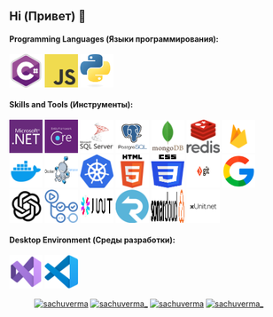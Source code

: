 ## Hi (Привет) 👋

<h4>Programming Languages (Языки программирования): </h4>
<p align="left">
	 <img style="margin: auto;" src="./resources/c_sharp_logo.webp" alt=cplusplus width="60" height="60"/>
	 <img style="margin: auto;" src="./resources/JavaScript_logo.png" alt=c width="60" height="60"/>
	 <img style="margin: auto;" src="./resources/Python_logo.png" alt=python width="60" height="60"/>
</p>

<h4>Skills and Tools (Инструменты): </h4>
<p align="left">
	<img style="margin: auto;" src="./resources/dotnet_logo.png" alt=html5 width="60" height="60"/> 
	<img style="margin: auto;" src="./resources/ef_logo.png" alt=css3 width="60" height="60"/>
	<img style="margin: auto;" src="./resources/sql_server_logo.png" alt=css3 width="60" height="60"/>
	<img style="margin: auto;" src="./resources/postgresql_logo.png" alt=html5 width="60" height="60"/>
	<img style="margin: auto;" src="./resources/Mongodb_logo.webp" alt=html5 width="60" height="60"/>
	<img style="margin: auto;" src="./resources/redis_logo.png" alt=css3 width="60" height="60"/>
	<img style="margin: auto;" src="./resources/Firebase_logo.webp" alt=css3 width="60" height="60"/>
	<img style="margin: auto;" src="./resources/docker_logo.webp" alt=html5 width="60" height="60"/> 
	<img style="margin: auto;" src="./resources/docker_compose_logo.png" alt=html5 width="60" height="60"/> 
	<img style="margin: auto;" src="./resources/Kubernetes_logo.png" alt=css3 width="60" height="60"/> 
	<img style="margin: auto;" src="./resources/HTML5_logo.png" alt=html5 width="60" height="60"/> 
	<img style="margin: auto;" src="./resources/css_logo.png" alt=css3 width="60" height="60"/>   
	<img style="margin: auto;" src="./resources/git_logo.webp" alt=html5 width="60" height="60"/> 
	<img style="margin: auto;" src="./resources/google_logo.png" alt=css3 width="60" height="60"/>
	<img style="margin: auto;" src="./resources/ChatGPT_logo.png" alt=css3 width="60" height="60"/>
	<img style="margin: auto;" src="./resources/guthubActions_logo.png" alt=html5 width="60" height="60"/> 
	<img style="margin: auto;" src="./resources/jwt_logo.png" alt=css3 width="60" height="60"/>   
	<img style="margin: auto;" src="./resources/signar_logo.png" alt=css3 width="60" height="60"/> 
	<img style="margin: auto;" src="./resources/sonarcloud_logo.svg" alt=css3 width="60" height="60"/>  
	<img style="margin: auto;" src="./resources/xunit_logo.png" alt=css3 width="60" height="60"/> 
</p>

<h4>Desktop Environment (Среды разработки): </h4>
<p align="left">
	<img style="margin: auto;" src="./resources/vs_logo.png" alt=slack width="60" height="60"/>
	<img style="margin: auto;" src="./resources/vsc_logo.png" alt=vs width="60" height="60"/>
</p>

<p align="center">
	<a href=https://codepen.io/sachuverma target="blank"><img align="center" src=https://cdn.jsdelivr.net/npm/simple-icons@3.0.1/icons/codepen.svg alt="sachuverma" height="40" width="40" /></a>
	<a href=https://twitter.com/sachuverma_ target="blank"><img align="center" src=https://cdn.jsdelivr.net/npm/simple-icons@3.0.1/icons/twitter.svg alt="sachuverma_" height="40" width="40" /></a>
	<a href=https://linkedin.com/in/sachuverma target="blank"><img align="center" src=https://cdn.jsdelivr.net/npm/simple-icons@3.0.1/icons/linkedin.svg alt="sachuverma" height="40" width="40" /></a>
	<a href=https://instagram.com/sachuverma_ target="blank"><img align="center" src=https://cdn.jsdelivr.net/npm/simple-icons@3.0.1/icons/instagram.svg alt="sachuverma_" height="40" width="40" /></a>
</p>
